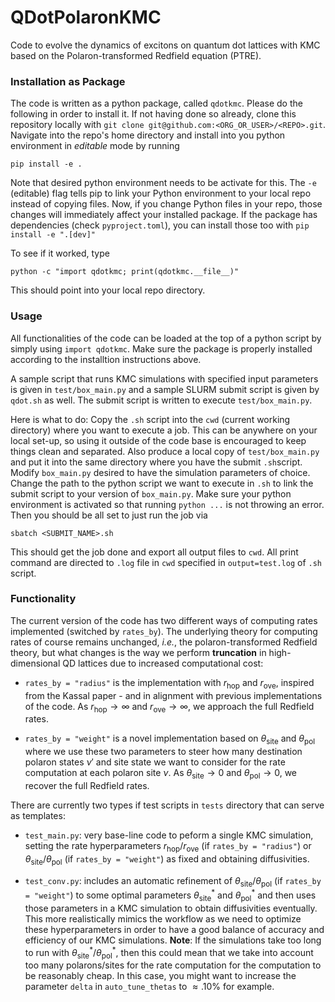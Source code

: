 # QDotPolaronKMC

Code to evolve the dynamics of excitons on quantum dot lattices with KMC based on the Polaron-transformed Redfield equation (PTRE).

### Installation as Package

The code is written as a python package, called `qdotkmc`. Please do the following in order to install it.
If not having done so already, clone this repository locally with `git clone git@github.com:<ORG_OR_USER>/<REPO>.git`. Navigate into the repo's home directory and install into you python environment in *editable* mode by running

```
pip install -e .
```

Note that desired python environment needs to be activate for this. The `-e` (editable) flag tells pip to link your Python environment to your local repo instead of copying files. Now, if you change Python files in your repo, those changes will immediately affect your installed package. If the package has dependencies (check `pyproject.toml`), you can install those too with `pip install -e ".[dev]"`

To see if it worked, type

```
python -c "import qdotkmc; print(qdotkmc.__file__)"
```
This should point into your local repo directory.


### Usage

All functionalities of the code can be loaded at the top of a python script by simply using `import qdotkmc`. Make sure the package is properly installed according to the installtion instructions above. 

A sample script that runs KMC simulations with specified input parameters is given in `test/box_main.py` and a sample SLURM submit script is given by `qdot.sh` as well. The submit script is written to execute `test/box_main.py`. 

Here is what to do: Copy the `.sh` script into the `cwd` (current working directory) where you want to execute a job. This can be anywhere on your local set-up, so using it outside of the code base is encouraged to keep things clean and separated. Also produce a local copy of `test/box_main.py` and put it into the same directory where you have the submit `.sh`script. Modify `box_main.py` desired to have the simulation parameters of choice. Change the path to the python script we want to execute in `.sh` to link the submit script to your version of `box_main.py`. Make sure your python environment is activated so that running `python ...` is not throwing an error. Then you should be all set to just run the job via

```
sbatch <SUBMIT_NAME>.sh
```

This should get the job done and export all output files to `cwd`. All print command are directed to `.log` file in `cwd` specified in `output=test.log` of `.sh` script.


### Functionality

The current version of the code has two different ways of computing rates implemented (switched by `rates_by`). The underlying theory for computing rates of course remains unchanged, *i.e.*, the polaron-transformed Redfield theory, but what changes is the way we perform **truncation** in high-dimensional QD lattices due to increased computational cost:

* `rates_by = "radius"` is the implementation with $r_\mathrm{hop}$ and $r_\mathrm{ove}$, inspired from the Kassal paper - and in alignment with previous implementations of the code. As $r_\mathrm{hop} \to \infty$ and $r_\mathrm{ove} \to \infty$, we approach the full Redfield rates.

* `rates_by = "weight"` is a novel implementation based on $\theta_\mathrm{site}$ and $\theta_\mathrm{pol}$ where we use these two parameters to steer how many destination polaron states $\nu'$ and site state we want to consider for the rate computation at each polaron site $\nu$. As $\theta_\mathrm{site} \to 0$ and $\theta_\mathrm{pol} \to 0$, we recover the full Redfield rates. 

There are currently two types if test scripts in `tests` directory that can serve as templates:

* `test_main.py`: very base-line code to peform a single KMC simulation, setting the rate hyperparameters $r_\mathrm{hop}$/$r_\mathrm{ove}$ (if `rates_by = "radius"`) or $\theta_\mathrm{site}$/$\theta_\mathrm{pol}$ (if `rates_by = "weight"`) as fixed and obtaining diffusivities.

* `test_conv.py`: includes an automatic refinement of $\theta_\mathrm{site}$/$\theta_\mathrm{pol}$ (if `rates_by = "weight"`) to some optimal parameters  $\theta_\mathrm{site}^*$ and $\theta_\mathrm{pol}^*$ and then uses those parameters in a KMC simulation to obtain diffusivities eventually. This more realistically mimics the workflow as we need to optimize these hyperparameters in order to have a good balance of accuracy and efficiency of our KMC simulations. **Note**: If the simulations take too long to run with $\theta_\mathrm{site}^*$/$\theta_\mathrm{pol}^*$, then this could mean that we take into account too many polarons/sites for the rate computation for the computation to be reasonably cheap. In this case, you might want to increase the parameter `delta` in `auto_tune_thetas` to $\approx. 10 \%$ for example. 